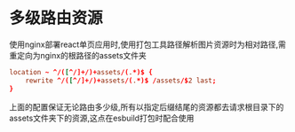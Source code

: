 # 多级路由资源

使用nginx部署react单页应用时,使用打包工具路径解析图片资源时为相对路径,需重定向为nginx的根路径的assets文件夹

``` nginx.conf
location ~ ^/([^/]+/)+assets/(.*)$ {
    rewrite ^/([^/]+/)+assets/(.*)$ /assets/$2 last;
}
```

上面的配置保证无论路由多少级,所有以指定后缀结尾的资源都去请求根目录下的assets文件夹下的资源,这点在esbuild打包时配合使用
